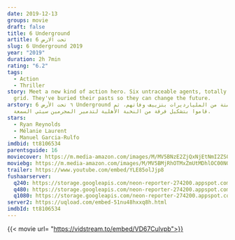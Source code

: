 ```yaml
---
date: 2019-12-13
groups: movie
draft: false
title: 6 Underground
artitle: 6 تحت الارض
slug: 6 Underground 2019
year: "2019"
duration: 2h 7min
rating: "6.2"
tags:
  - Action
  - Thriller
story: Meet a new kind of action hero. Six untraceable agents, totally off the
  grid. They've buried their pasts so they can change the future.
arstory: ٦ تحت الأرض 6 Underground يقوم ستة من المليارديرات بتزييف وفاتهم، ثم
  قاموا بتشكيل فرقة من النخبة الأهلية لتدمير المجرمين سيئي السمعة.
stars:
  - Ryan Reynolds
  - Mélanie Laurent
  - Manuel Garcia-Rulfo
imdbid: tt8106534
parentsguide: 16
moviecover: https://m.media-amazon.com/images/M/MV5BNzE2ZjQxNjEtNmI2ZS00ZmU0LTg4M2YtYzVhYmRiYWU0YzI1XkEyXkFqcGdeQXVyMTkxNjUyNQ@@._V1_UX182_CR0,0,182,268_AL_.jpg
moviebg: https://m.media-amazon.com/images/M/MV5BMjRhOTMxZmUtMDhlOC00NGQ5LWFjNjQtNGYwNmY5MjU3MDdiXkEyXkFqcGdeQXVyNzI1NzMxNzM@._V1_SX1777_CR0,0,1777,962_AL_.jpg
trailer: https://www.youtube.com/embed/YLE85olJjp8
fushaarserver:
  q240: https://storage.googleapis.com/neon-reporter-274200.appspot.com/fushaar/media/29204/29204-240p.mp4
  q480: https://storage.googleapis.com/neon-reporter-274200.appspot.com/fushaar/media/29204/29204-480p.mp4
  q1080: https://storage.googleapis.com/neon-reporter-274200.appspot.com/fushaar/media/29204/29204.mp4
server2: https://uqload.com/embed-51nu48hxxq8h.html
imdbId: tt8106534
---
```


{{< movie url= "https://vidstream.to/embed/VD67Culvpb">}}
